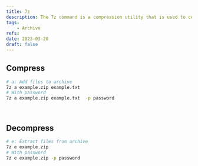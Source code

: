 ```yaml
---
title: 7z
description: The 7z command is a compression utility that is used to compress and decompress files in Unix, Linux, and other operating systems.
tags: 
    - Archive
refs:
date: 2023-03-28
draft: false
---
```


## Compress

```sh
# a: Add files to archive
7z a example.zip example.txt
# With password
7z a example.zip example.txt  -p password
```

<br />

## Decompress

```sh
# e: Extract files from archive
7z e example.zip
# With password
7z e example.zip -p password
```

